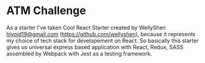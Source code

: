 # ATM Challenge

As a starter I've taken Cool React Starter created by WellyShen <hivoid19@gmail.com> (https://github.com/wellyshen), because it represents my choice of tech stack for developement on React. So basically this starter gives us universal express based application with React, Redux, SASS assembled by Webpack with Jest as a testing framework.

